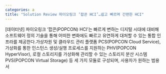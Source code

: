 ```yaml
---
categories: a
title: "Solution Review 파이오링크 ‘팝콘 HCI’…쉽고 빠르며 간편한 HCI"
---
```

[데이터넷] 파이오링크 ‘팝콘(POPCON) HCI’는 빠르게 변하는 디지털 시대에 대비해 소프트웨어 정의 기술을 통해 어떠한 변화에도 빠르고 유연하게 대처할 수 있는 통합 인프라를 제공한다.가상자원 및 클라우드 관리 플랫폼 PCS(POPCON Cloud Service), 가상화를 통한 인스턴스 생성/실행 프로세스를 지원하는 PHV(POPCON HyperVisor), 로컬 스토리지를 가상화해 관리할 수 있는 스토리지 분산 시스템 PVS(POPCON Virtual Storage) 등 세 가지 모듈로 구성되며, 사용자가 원하는 범용 서